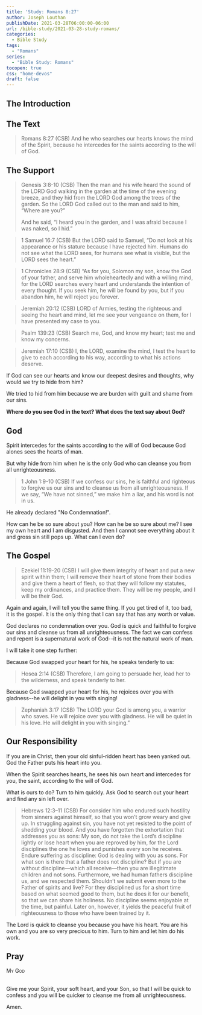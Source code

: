 ```yaml
---
title: 'Study: Romans 8:27'
author: Joseph Louthan
publishDate: 2021-03-28T06:00:00-06:00
url: /bible-study/2021-03-28-study-romans/
categories:
  - Bible Study
tags:
  - "Romans"
series:
  - "Bible Study: Romans"
tocopen: true
css: "home-devos"
draft: false
---
```

## The Introduction

## The Text

>Romans 8:27 (CSB) And he who searches our hearts knows the mind of the Spirit, because he intercedes for the saints according to the will of God.

<div style="page-break-after: always;"></div>

## The Support

>Genesis 3:8-10 (CSB) Then the man and his wife heard the sound of the LORD God walking in the garden at the time of the evening breeze, and they hid from the LORD God among the trees of the garden. So the LORD God called out to the man and said to him, “Where are you?”
>
>And he said, “I heard you in the garden, and I was afraid because I was naked, so I hid.”

>1 Samuel 16:7 (CSB) But the LORD said to Samuel, “Do not look at his appearance or his stature because I have rejected him. Humans do not see what the LORD sees, for humans see what is visible, but the LORD sees the heart.”

>1 Chronicles 28:9 (CSB) “As for you, Solomon my son, know the God of your father, and serve him wholeheartedly and with a willing mind, for the LORD searches every heart and understands the intention of every thought. If you seek him, he will be found by you, but if you abandon him, he will reject you forever.

>Jeremiah 20:12 (CSB) LORD of Armies, testing the righteous and seeing the heart and mind, let me see your vengeance on them, for I have presented my case to you.

>Psalm 139:23 (CSB) Search me, God, and know my heart; test me and know my concerns.

>Jeremiah 17:10 (CSB) I, the LORD, examine the mind, I test the heart to give to each according to his way, according to what his actions deserve.

If God can see our hearts and know our deepest desires and thoughts, why would we try to hide from him?

We tried to hid from him because we are burden with guilt and shame from our sins.

<div style="page-break-after: always;"></div>

**Where do you see God in the text? What does the text say about God?**

## God

Spirit intercedes for the saints according to the will of God because God alones sees the hearts of man.

But why hide from him when he is the only God who can cleanse you from all unrighteousness.

>1 John 1:9-10 (CSB) If we confess our sins, he is faithful and righteous to forgive us our sins and to cleanse us from all unrighteousness. If we say, “We have not sinned,” we make him a liar, and his word is not in us.

He already declared "No Condemnation!".

How can he be so sure about you? How can he be so sure about me? I see my own heart and I am disgusted. And then I cannot see everything about it and gross sin still pops up. What can I even do?

<div style="page-break-after: always;"></div>

## The Gospel

>Ezekiel 11:19-20 (CSB) I will give them integrity of heart and put a new spirit within them; I will remove their heart of stone from their bodies and give them a heart of flesh, so that they will follow my statutes, keep my ordinances, and practice them. They will be my people, and I will be their God.

Again and again, I will tell you the same thing. If you get tired of it, too bad, it is the gospel. It is the only thing that I can say that has any worth or value.

God declares no condemnation over you. God is quick and faithful to forgive our sins and cleanse us from all unrighteousness. The fact we can confess and repent is a supernatural work of God--it is not the natural work of man.

I will take it one step further:

Because God swapped your heart for his, he speaks tenderly to us:

>Hosea 2:14 (CSB) Therefore, I am going to persuade her, lead her to the wilderness, and speak tenderly to her.

Because God swapped your heart for his, he rejoices over you with gladness--he will delight in you with singing!

>Zephaniah 3:17 (CSB) The LORD your God is among you, a warrior who saves. He will rejoice over you with gladness. He will be quiet in his love. He will delight in you with singing.”

<div style="page-break-after: always;"></div>

## Our Responsibility

If you are in Christ, then your old sinful-ridden heart has been yanked out.  God the Father puts his heart into you.

When the Spirit searches hearts, he sees his own heart and intercedes for you, the saint, according to the will of God.

What is ours to do? Turn to him quickly. Ask God to search out your heart and find any sin left over.

>Hebrews 12:3–11 (CSB) For consider him who endured such hostility from sinners against himself, so that you won’t grow weary and give up.  In struggling against sin, you have not yet resisted to the point of shedding your blood.  And you have forgotten the exhortation that addresses you as sons: My son, do not take the Lord’s discipline lightly or lose heart when you are reproved by him,  for the Lord disciplines the one he loves and punishes every son he receives.  Endure suffering as discipline: God is dealing with you as sons. For what son is there that a father does not discipline?  But if you are without discipline—which all receive—then you are illegitimate children and not sons.  Furthermore, we had human fathers discipline us, and we respected them. Shouldn’t we submit even more to the Father of spirits and live?  For they disciplined us for a short time based on what seemed good to them, but he does it for our benefit, so that we can share his holiness.  No discipline seems enjoyable at the time, but painful. Later on, however, it yields the peaceful fruit of righteousness to those who have been trained by it.

The Lord is quick to cleanse you because you have his heart. You are his own and you are so very precious to him. Turn to him and let him do his work.

## Pray

<div style="font-variant: small-caps;">
My God
</div>
&nbsp;

Give me your Spirit, your soft heart, and your Son, so that I will be quick to confess and you will be quicker to cleanse me from all unrighteousness.

Amen.
